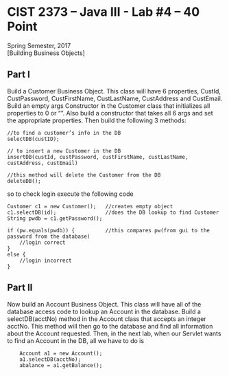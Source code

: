 # CIST 2373 – Java III  -  Lab #4 – 40 Point
Spring Semester, 2017  
[Building Business Objects]


## Part I
Build a Customer Business Object.
This class will have 6 properties, CustId,  CustPassword, CustFirstName, CustLastName, CustAddress and CustEmail.
Build an empty args Constructor in the Customer class that initializes all properties to 0 or “”.
Also build a constructor that takes all 6 args and set the appropriate properties. Then build the following 3 methods:

	//to find a customer’s info in the DB
    selectDB(custID);
    
    // to insert a new Customer in the DB
	insertDB(custId, custPassword, custFirstName, custLastName, custAddress, custEmail)
    
    //this method will delete the Customer from the DB
    deleteDB();

so to check login execute the following code 

	Customer c1 = new Customer();   //creates empty object
	c1.selectDB(id);   				//does the DB lookup to find Customer
	String pwdb = c1.getPassword();
	
    if (pw.equals(pwdb)) { 			//this compares pw(from gui to the password from the database)
   		//login correct
	}
    else {
		//login incorrect
	}

## Part II
Now build an Account Business Object.
This class will have all of the database access code to lookup an Account in the database.
Build a selectDB(acctNo) method in the Account class that accepts an integer acctNo. This method will then go to the database and find all information about the Account requested. 
Then, in the next lab, when our Servlet wants to find an Account in the DB, all we have to do is 

		Account a1 = new Account();
		a1.selectDB(acctNo);
		abalance = a1.getBalance();